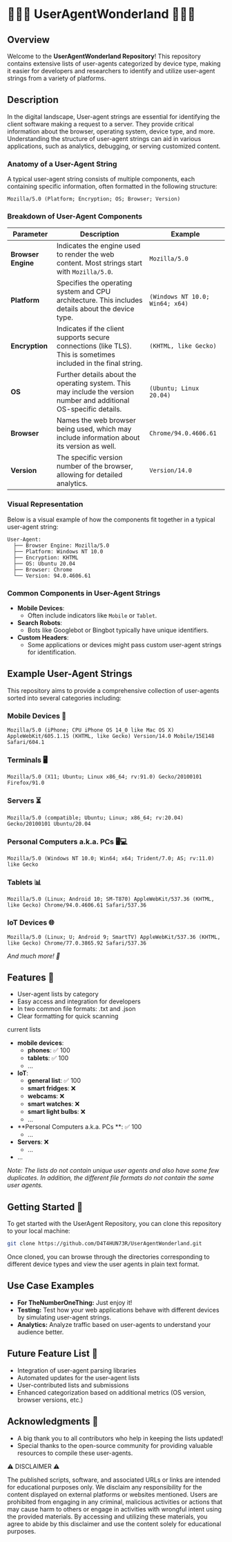 # 🎩✨🦄 UserAgentWonderland 🦄✨🎩

## Overview
Welcome to the **UserAgentWonderland Repository**! This repository contains extensive lists of user-agents categorized by device type, making it easier for developers and researchers to identify and utilize user-agent strings from a variety of platforms.

## Description
In the digital landscape, User-agent strings are essential for identifying the client software making a request to a server. They provide critical information about the browser, operating system, device type, and more. Understanding the structure of user-agent strings can aid in various applications, such as analytics, debugging, or serving customized content. 

### Anatomy of a User-Agent String 
A typical user-agent string consists of multiple components, each containing specific information, often formatted in the following structure:

`Mozilla/5.0 (Platform; Encryption; OS; Browser; Version)`

### Breakdown of User-Agent Components

| **Parameter**     | **Description**                                 | **Example**                         |
|-------------------|-------------------------------------------------|-------------------------------------|
| **Browser Engine**| Indicates the engine used to render the web content. Most strings start with `Mozilla/5.0`. | `Mozilla/5.0`                        |
| **Platform**      | Specifies the operating system and CPU architecture. This includes details about the device type. | `(Windows NT 10.0; Win64; x64)`   |
| **Encryption**    | Indicates if the client supports secure connections (like TLS). This is sometimes included in the final string. | `(KHTML, like Gecko)`              |
| **OS**            | Further details about the operating system. This may include the version number and additional OS-specific details. | `(Ubuntu; Linux 20.04)`            |
| **Browser**       | Names the web browser being used, which may include information about its version as well. | `Chrome/94.0.4606.61`              |
| **Version**       | The specific version number of the browser, allowing for detailed analytics. | `Version/14.0`                     |

### Visual Representation

Below is a visual example of how the components fit together in a typical user-agent string:

```
User-Agent:
  ├── Browser Engine: Mozilla/5.0
  ├── Platform: Windows NT 10.0
  ├── Encryption: KHTML
  ├── OS: Ubuntu 20.04
  ├── Browser: Chrome
  └── Version: 94.0.4606.61
```

### Common Components in User-Agent Strings

- **Mobile Devices**:
  - Often include indicators like `Mobile` or `Tablet`.
- **Search Robots**:
  - Bots like Googlebot or Bingbot typically have unique identifiers.
- **Custom Headers**:
  - Some applications or devices might pass custom user-agent strings for identification.

## Example User-Agent Strings
This repository aims to provide a comprehensive collection of user-agents sorted into several categories including:

### Mobile Devices 📱

`Mozilla/5.0 (iPhone; CPU iPhone OS 14_0 like Mac OS X) AppleWebKit/605.1.15 (KHTML, like Gecko) Version/14.0 Mobile/15E148 Safari/604.1`
  
### Terminals 🖥️

`Mozilla/5.0 (X11; Ubuntu; Linux x86_64; rv:91.0) Gecko/20100101 Firefox/91.0`

### Servers ⏳

`Mozilla/5.0 (compatible; Ubuntu; Linux; x86_64; rv:20.04) Gecko/20100101 Ubuntu/20.04`
  
### Personal Computers a.k.a. PCs 🖥️💻

`Mozilla/5.0 (Windows NT 10.0; Win64; x64; Trident/7.0; AS; rv:11.0) like Gecko`
  
### Tablets 📊

`Mozilla/5.0 (Linux; Android 10; SM-T870) AppleWebKit/537.36 (KHTML, like Gecko) Chrome/94.0.4606.61 Safari/537.36`
  
### IoT Devices 🌐

`Mozilla/5.0 (Linux; U; Android 9; SmartTV) AppleWebKit/537.36 (KHTML, like Gecko) Chrome/77.0.3865.92 Safari/537.36`
  
_And much more! 🎉_

## Features 🌟
- User-agent lists by category
- Easy access and integration for developers
- In two common file formats: .txt and .json
- Clear formatting for quick scanning

current lists

- **mobile devices**: 
  - **phones**: ✅ 100
  - **tablets**: ✅ 100
  - ...
- **IoT**:
  - **general list**: ✅ 100
  - **smart fridges**: ❌
  - **webcams**: ❌
  - **smart watches**: ❌
  - **smart light bulbs**: ❌
  - ...
- **Personal Computers a.k.a. PCs **: ✅ 100
  - ...
- **Servers**: ❌
  - ... 
- ...

_Note: The lists do not contain unique user agents and also have some few duplicates. In addition, the different file formats do not contain the same user agents._

## Getting Started 🏁
To get started with the UserAgent Repository, you can clone this repository to your local machine:

```bash
git clone https://github.com/D4T4HUN73R/UserAgentWonderland.git
```

Once cloned, you can browse through the directories corresponding to different device types and view the user agents in plain text format.

## Use Case Examples
- **For TheNumberOneThing:** Just enjoy it!
- **Testing:** Test how your web applications behave with different devices by simulating user-agent strings.
- **Analytics:** Analyze traffic based on user-agents to understand your audience better.

## Future Feature List 🚧
- Integration of user-agent parsing libraries
- Automated updates for the user-agent lists
- User-contributed lists and submissions
- Enhanced categorization based on additional metrics (OS version, browser versions, etc.)

## Acknowledgments 🤝
- A big thank you to all contributors who help in keeping the lists updated!
- Special thanks to the open-source community for providing valuable resources to compile these user-agents.

⚠️ DISCLAIMER ⚠️

The published scripts, software, and associated URLs or links are intended for educational purposes only. We disclaim any responsibility for the content displayed on external platforms or websites mentioned. Users are prohibited from engaging in any criminal, malicious activities or actions that may cause harm to others or engage in activities with wrongful intent using the provided materials. By accessing and utilizing these materials, you agree to abide by this disclaimer and use the content solely for educational purposes.
